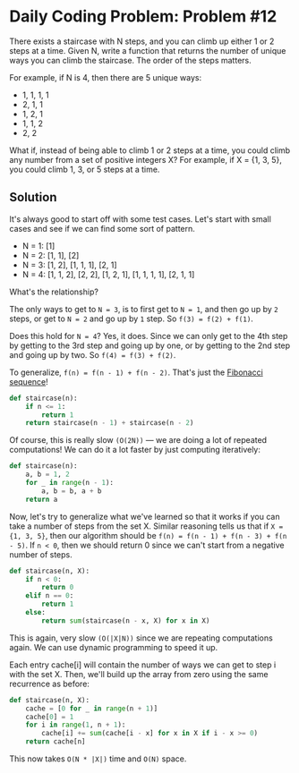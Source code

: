 # Daily Coding Problem: Problem #12

There exists a staircase with N steps, and you can climb up either 1 or 2 steps at a time. Given N, write a function that returns the number of unique ways you can climb the staircase. The order of the steps matters.

For example, if N is 4, then there are 5 unique ways:

- 1, 1, 1, 1
- 2, 1, 1
- 1, 2, 1
- 1, 1, 2
- 2, 2

What if, instead of being able to climb 1 or 2 steps at a time, you could climb any number from a set of positive integers X? For example, if X = {1, 3, 5}, you could climb 1, 3, or 5 steps at a time.

## Solution

It's always good to start off with some test cases. Let's start with small cases and see if we can find some sort of pattern.

- N = 1: [1]
- N = 2: [1, 1], [2]
- N = 3: [1, 2], [1, 1, 1], [2, 1]
- N = 4: [1, 1, 2], [2, 2], [1, 2, 1], [1, 1, 1, 1], [2, 1, 1]

What's the relationship?

The only ways to get to `N = 3`, is to first get to `N = 1`, and then go up by `2` steps, or get to `N = 2` and go up by `1` step. So `f(3) = f(2) + f(1)`.

Does this hold for `N = 4`? Yes, it does. Since we can only get to the 4th step by getting to the 3rd step and going up by one, or by getting to the 2nd step and going up by two. So `f(4) = f(3) + f(2)`.

To generalize, `f(n) = f(n - 1) + f(n - 2)`. That's just the [Fibonacci sequence](https://en.wikipedia.org/wiki/Fibonacci_number)!

```python
def staircase(n):
    if n <= 1:
        return 1
    return staircase(n - 1) + staircase(n - 2)
```

Of course, this is really slow `(O(2N))` — we are doing a lot of repeated computations! We can do it a lot faster by just computing iteratively:

```python
def staircase(n):
    a, b = 1, 2
    for _ in range(n - 1):
        a, b = b, a + b
    return a
```

Now, let's try to generalize what we've learned so that it works if you can take a number of steps from the set X. Similar reasoning tells us that if `X = {1, 3, 5}`, then our algorithm should be `f(n) = f(n - 1) + f(n - 3) + f(n - 5)`. If `n < 0`, then we should return 0 since we can't start from a negative number of steps.

```python
def staircase(n, X):
    if n < 0:
        return 0
    elif n == 0:
        return 1
    else:
        return sum(staircase(n - x, X) for x in X)
```

This is again, very slow `(O(|X|N))` since we are repeating computations again. We can use dynamic programming to speed it up.

Each entry cache[i] will contain the number of ways we can get to step i with the set X. Then, we'll build up the array from zero using the same recurrence as before:

```python
def staircase(n, X):
    cache = [0 for _ in range(n + 1)]
    cache[0] = 1
    for i in range(1, n + 1):
        cache[i] += sum(cache[i - x] for x in X if i - x >= 0)
    return cache[n]
```

This now takes `O(N * |X|)` time and `O(N)` space.
